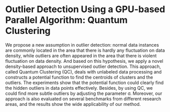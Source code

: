 # Outlier Detection Using a GPU-based Parallel Algorithm: Quantum Clustering

We propose a new assumption in outlier detection: normal data instances are commonly located in the area that there is hardly any fluctuation on data density, while outliers are often appeared in the area that there is violent fluctuation on data density. And based on this hypothesis, we apply a novel density-based approach to unsupervised outlier detection. This approach, called Quantum Clustering (QC), deals with unlabeled data processing and constructs a potential function to find the centroids of clusters and the outliers. The experiments show that the potential function could clearly find the hidden outliers in data points effectively. Besides, by using QC, we could find more subtle outliers by adjusting the parameter σ. Moreover, our approach is also evaluated on several benchmarks from different research areas, and the results show the wide applicability of our method.

